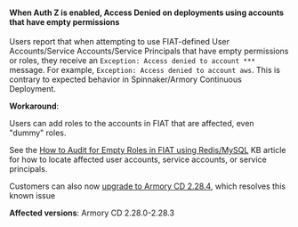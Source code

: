 #### When Auth Z is enabled, Access Denied on deployments using accounts that have empty permissions

Users report that when attempting to use FIAT-defined User Accounts/Service Accounts/Service Principals that have empty permissions or roles, they receive an `Exception: Access denied to account ***` message. For example, `Exception: Access denied to account aws`. This is contrary to expected behavior in Spinnaker/Armory Continuous Deployment.

**Workaround**:

Users can add roles to the accounts in FIAT that are affected, even "dummy" roles.

See the [How to Audit for Empty Roles in FIAT using Redis/MySQL](https://support.armory.io/support?id=kb_article_view&sysparm_article=KB0010748) KB article for how to locate affected user accounts, service accounts, or service principals.

Customers can also now [upgrade to Armory CD 2.28.4](https://docs.armory.io/continuous-deployment/release-notes/rn-armory-spinnaker/armoryspinnaker_v2-28-4/#fixed-issues), which resolves this known issue

**Affected versions**: Armory CD 2.28.0-2.28.3
